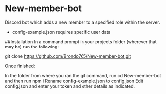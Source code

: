 # New-member-bot
Discord bot which adds a new member to a specified role within the server.

- config-example.json requires specific user data

##Installation
In a command prompt in your projects folder (wherever that may be) run the following:

git clone https://github.com/Brondo765/New-member-bot.git

Once finished:

In the folder from where you ran the git command, run cd New-member-bot and then run npm i
Rename config-example.json to config.json
Edit config.json and enter your token and other details as indicated.
